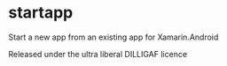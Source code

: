 # startapp
Start a new app from an existing app for Xamarin.Android

Released under the ultra liberal DILLIGAF licence
